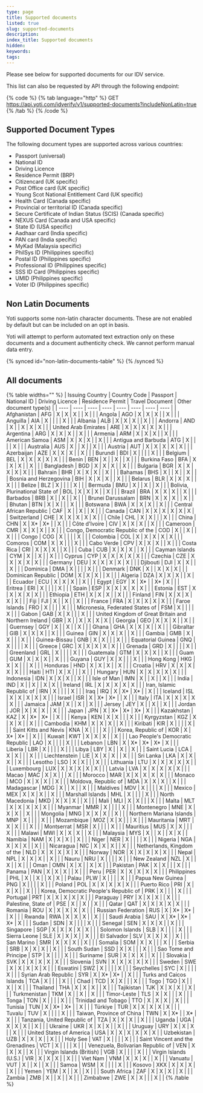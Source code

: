 ```yaml
---
type: page
title: Supported documents
listed: true
slug: supported-documents
description: 
index_title: Supported documents
hidden: 
keywords: 
tags: 
---
```


Please see below for supported documents for our IDV service.

This list can also be requested by API through the following endpoint:

{% code %}
{% tab language="http" %}
GET https://api.yoti.com/idverify/v1/supported-documents?includeNonLatin=true
{% /tab %}
{% /code %}

## Supported Document Types

The following document types are supported across various countries:

- Passport (universal)
- National ID
- Driving Licence
- Residence Permit (BRP)
- Citizencard (UK specific)
- Post Office card (UK specific)
- Young Scot National Entitlement Card (UK specific)
- Health Card (Canada specific)
- Provincial or territorial ID (Canada specific)
- Secure Certificate of Indian Status (SCIS) (Canada specific)
- NEXUS Card (Canada and USA specific)
- State ID (USA specific)
- Aadhaar card (India specific)
- PAN card (India specific)
- MyKad (Malaysia specific)
- PhilSys ID (Philippines specific)
- Postal ID (Philippines specific)
- Professional ID (Philippines specific)
- SSS ID Card (Philippines specific)
- UMID (Philippines specific)
- Voter ID (Philippines specific)

## Non Latin Documents

Yoti supports some non-latin character documents. These are not enabled by default but can be included on an opt in basis.

Yoti will attempt to perform automated text extraction only on these documents and a document authenticity check. We cannot perform manual data entry.

{% synced id="non-latin-documents-table" %}
{% /synced %}

## All documents

{% table widths="" %}
| Issuing Country | Country Code | Passport | National ID | Driving Licence | Residence Permit | Travel Document | Other document type(s) | 
| ---- | ---- | ---- | ---- | ---- | ---- | ---- | ---- | 
| Afghanistan | AFG | X | X | X |  | X |  | 
| Angola | AGO | X | X | X |  | X |  | 
| Anguilla | AIA | X |  |  |  | X |  | 
| Albania | ALB | X | X | X |  | X |  | 
| Andorra | AND | X |  | X | X | X |  | 
| United Arab Emirates | ARE | X | X | X | X | X |  | 
| Argentina | ARG | X | X | X |  | X |  | 
| Armenia | ARM | X | X | X |  | X |  | 
| American Samoa | ASM | X | X | X |  | X |  | 
| Antigua and Barbuda | ATG | X |  |  |  | X |  | 
| Australia | AUS | X |  | X |  | X |  | 
| Austria | AUT | X | X | X | X | X |  | 
| Azerbaijan | AZE | X | X | X |  | X |  | 
| Burundi | BDI | X |  |  |  | X |  | 
| Belgium | BEL | X | X | X | X | X |  | 
| Benin | BEN | X |  | X |  | X |  | 
| Burkina Faso | BFA | X | X | X |  | X |  | 
| Bangladesh | BGD | X | X | X |  | X |  | 
| Bulgaria | BGR | X | X | X | X | X |  | 
| Bahrain | BHR | X | X | X |  | X |  | 
| Bahamas | BHS | X |  | X |  | X |  | 
| Bosnia and Herzegovina | BIH | X | X | X |  | X |  | 
| Belarus | BLR | X | X | X |  | X |  | 
| Belize | BLZ | X |  |  |  | X |  | 
| Bermuda | BMU | X |  | X |  | X |  | 
| Bolivia, Plurinational State of | BOL | X | X | X |  | X |  | 
| Brazil | BRA | X | X | X |  | X |  | 
| Barbados | BRB | X |  | X |  | X |  | 
| Brunei Darussalam | BRN | X | X | X |  | X |  | 
| Bhutan | BTN | X | X |  |  | X |  | 
| Botswana | BWA | X | X | X |  | X |  | 
| Central African Republic | CAF | X |  | X |  | X |  | 
| Canada | CAN | X | X | X | X | X | X | 
| Switzerland | CHE | X | X | X | X | X |  | 
| Chile | CHL | X | X |  |  | X |  | 
| China | CHN | X | X* | X* |  | X |  | 
| Côte d'Ivoire | CIV | X | X | X |  | X |  | 
| Cameroon | CMR | X | X | X |  | X |  | 
| Congo, Democratic Republic of the | COD | X |  | X |  | X |  | 
| Congo | COG | X |  |  |  | X |  | 
| Colombia | COL | X | X | X | X | X |  | 
| Comoros | COM | X | X |  |  | X |  | 
| Cabo Verde | CPV | X | X | X |  | X |  | 
| Costa Rica | CRI | X | X | X |  | X |  | 
| Cuba | CUB | X | X | X |  | X |  | 
| Cayman Islands | CYM | X |  | X |  | X |  | 
| Cyprus | CYP | X | X | X | X | X |  | 
| Czechia | CZE | X | X | X | X | X |  | 
| Germany | DEU | X | X | X | X | X |  | 
| Djibouti | DJI | X | X |  |  | X |  | 
| Dominica | DMA | X |  |  |  | X |  | 
| Denmark | DNK | X |  | X | X | X |  | 
| Dominican Republic | DOM | X | X | X |  | X |  | 
| Algeria | DZA | X | X | X |  | X |  | 
| Ecuador | ECU | X | X | X |  | X |  | 
| Egypt | EGY | X | X* |  | X* | X |  | 
| Eritrea | ERI | X |  |  |  | X |  | 
| Spain | ESP | X | X | X | X | X |  | 
| Estonia | EST | X | X | X | X | X |  | 
| Ethiopia | ETH | X | X | X |  | X |  | 
| Finland | FIN | X | X | X | X | X |  | 
| Fiji | FJI | X |  | X |  | X |  | 
| France | FRA | X | X | X | X | X |  | 
| Faroe Islands | FRO | X |  |  |  | X |  | 
| Micronesia, Federated States of | FSM | X |  |  |  | X |  | 
| Gabon | GAB | X | X |  |  | X |  | 
| United Kingdom of Great Britain and Northern Ireland | GBR | X |  | X | X | X | X | 
| Georgia | GEO | X | X | X |  | X |  | 
| Guernsey | GGY | X |  | X |  | X |  | 
| Ghana | GHA | X | X | X |  | X |  | 
| Gibraltar | GIB | X | X | X |  | X |  | 
| Guinea | GIN | X | X | X |  | X |  | 
| Gambia | GMB | X | X |  |  | X |  | 
| Guinea-Bissau | GNB | X | X |  |  | X |  | 
| Equatorial Guinea | GNQ | X |  |  |  | X |  | 
| Greece | GRC | X | X | X | X | X |  | 
| Grenada | GRD | X |  |  |  | X |  | 
| Greenland | GRL | X |  |  |  | X |  | 
| Guatemala | GTM | X | X | X |  | X |  | 
| Guam | GUM | X | X | X |  | X |  | 
| Guyana | GUY | X | X |  |  | X |  | 
| Hong Kong | HKG | X | X |  |  | X |  | 
| Honduras | HND | X | X | X |  | X |  | 
| Croatia | HRV | X | X | X | X | X |  | 
| Haiti | HTI | X | X |  |  | X |  | 
| Hungary | HUN | X | X | X | X | X |  | 
| Indonesia | IDN | X | X | X |  | X |  | 
| Isle of Man | IMN | X |  | X |  | X |  | 
| India | IND | X |  | X |  | X | X | 
| Ireland | IRL | X | X | X | X | X |  | 
| Iran, Islamic Republic of | IRN | X |  |  |  | X |  | 
| Iraq | IRQ | X | X* | X* |  | X |  | 
| Iceland | ISL | X | X | X | X | X |  | 
| Israel | ISR | X | X* | X* |  | X |  | 
| Italy | ITA | X | X | X | X | X |  | 
| Jamaica | JAM | X |  | X |  | X |  | 
| Jersey | JEY | X |  | X |  | X |  | 
| Jordan | JOR | X | X | X |  | X |  | 
| Japan | JPN | X | X* | X* | X* | X |  | 
| Kazakhstan | KAZ | X | X* | X* |  | X |  | 
| Kenya | KEN | X | X |  |  | X |  | 
| Kyrgyzstan | KGZ | X | X | X |  | X |  | 
| Cambodia | KHM | X | X | X |  | X |  | 
| Kiribati | KIR | X |  |  |  | X |  | 
| Saint Kitts and Nevis | KNA | X |  |  |  | X |  | 
| Korea, Republic of | KOR | X | X* | X* |  | X |  | 
| Kuwait | KWT | X | X | X |  | X |  | 
| Lao People's Democratic Republic | LAO | X |  |  |  | X |  | 
| Lebanon | LBN | X | X* | X* | X* | X |  | 
| Liberia | LBR | X |  |  |  | X |  | 
| Libya | LBY | X |  | X |  | X |  | 
| Saint Lucia | LCA | X | X |  |  | X |  | 
| Liechtenstein | LIE | X | X | X |  | X |  | 
| Sri Lanka | LKA | X | X | X |  | X |  | 
| Lesotho | LSO | X | X |  |  | X |  | 
| Lithuania | LTU | X | X | X | X | X |  | 
| Luxembourg | LUX | X | X | X | X | X |  | 
| Latvia | LVA | X | X | X | X | X |  | 
| Macao | MAC | X | X |  |  | X |  | 
| Morocco | MAR | X | X | X | X | X |  | 
| Monaco | MCO | X | X | X |  | X |  | 
| Moldova, Republic of | MDA | X | X | X |  | X |  | 
| Madagascar | MDG | X |  | X |  | X |  | 
| Maldives | MDV | X |  |  |  | X |  | 
| Mexico | MEX | X | X | X |  | X |  | 
| Marshall Islands | MHL | X |  |  |  | X |  | 
| North Macedonia | MKD | X | X | X |  | X |  | 
| Mali | MLI | X | X |  |  | X |  | 
| Malta | MLT | X | X | X | X | X |  | 
| Myanmar | MMR | X |  |  |  | X |  | 
| Montenegro | MNE | X | X | X |  | X |  | 
| Mongolia | MNG | X | X | X |  | X |  | 
| Northern Mariana Islands | MNP | X |  |  |  | X |  | 
| Mozambique | MOZ | X | X |  |  | X |  | 
| Mauritania | MRT | X | X |  |  | X |  | 
| Montserrat | MSR | X |  |  |  | X |  | 
| Mauritius | MUS | X | X |  |  | X |  | 
| Malawi | MWI | X | X | X |  | X |  | 
| Malaysia | MYS | X |  | X |  | X | X | 
| Namibia | NAM | X | X | X |  | X |  | 
| Niger | NER | X |  |  |  | X |  | 
| Nigeria | NGA | X | X | X |  | X |  | 
| Nicaragua | NIC | X | X | X |  | X |  | 
| Netherlands, Kingdom of the | NLD | X | X | X | X | X |  | 
| Norway | NOR | X | X | X | X | X |  | 
| Nepal | NPL | X | X | X |  | X |  | 
| Nauru | NRU | X |  |  |  | X |  | 
| New Zealand | NZL | X |  | X |  | X |  | 
| Oman | OMN | X | X |  | X | X |  | 
| Pakistan | PAK | X | X |  |  | X |  | 
| Panama | PAN | X | X | X |  | X |  | 
| Peru | PER | X | X | X | X | X |  | 
| Philippines | PHL | X |  | X |  | X | X | 
| Palau | PLW | X |  |  |  | X |  | 
| Papua New Guinea | PNG | X |  |  |  | X |  | 
| Poland | POL | X | X | X | X | X |  | 
| Puerto Rico | PRI | X | X | X |  | X |  | 
| Korea, Democratic People's Republic of | PRK | X |  |  |  | X |  | 
| Portugal | PRT | X | X | X | X | X |  | 
| Paraguay | PRY | X | X | X |  | X |  | 
| Palestine, State of | PSE | X |  | X |  | X |  | 
| Qatar | QAT | X | X | X | X | X |  | 
| Romania | ROU | X | X | X | X | X |  | 
| Russian Federation | RUS | X | X* | X* |  | X |  | 
| Rwanda | RWA | X | X | X |  | X |  | 
| Saudi Arabia | SAU | X | X* | X* | X* | X |  | 
| Sudan | SDN | X |  |  |  | X |  | 
| Senegal | SEN | X | X | X |  | X |  | 
| Singapore | SGP | X | X | X | X | X |  | 
| Solomon Islands | SLB | X |  |  |  | X |  | 
| Sierra Leone | SLE | X | X | X |  | X |  | 
| El Salvador | SLV | X | X | X |  | X |  | 
| San Marino | SMR | X | X | X |  | X |  | 
| Somalia | SOM | X | X |  |  | X |  | 
| Serbia | SRB | X | X | X |  | X |  | 
| South Sudan | SSD | X | X |  |  | X |  | 
| Sao Tome and Principe | STP | X |  |  |  | X |  | 
| Suriname | SUR | X | X | X |  | X |  | 
| Slovakia | SVK | X | X | X | X | X |  | 
| Slovenia | SVN | X | X | X | X | X |  | 
| Sweden | SWE | X | X | X | X | X |  | 
| Eswatini | SWZ | X |  |  |  | X |  | 
| Seychelles | SYC | X |  |  |  | X |  | 
| Syrian Arab Republic | SYR | X | X* | X* |  | X |  | 
| Turks and Caicos Islands | TCA | X |  |  |  | X |  | 
| Chad | TCD | X | X |  |  | X |  | 
| Togo | TGO | X |  | X |  | X |  | 
| Thailand | THA | X | X | X |  | X |  | 
| Tajikistan | TJK | X | X | X |  | X |  | 
| Turkmenistan | TKM | X |  | X |  | X |  | 
| Timor-Leste | TLS | X | X |  |  | X |  | 
| Tonga | TON | X |  |  |  | X |  | 
| Trinidad and Tobago | TTO | X | X | X |  | X |  | 
| Tunisia | TUN | X | X* | X* |  | X |  | 
| Türkiye | TUR | X | X | X | X | X |  | 
| Tuvalu | TUV | X |  |  |  | X |  | 
| Taiwan, Province of China | TWN | X | X* |  | X* | X |  | 
| Tanzania, United Republic of | TZA | X | X | X |  | X |  | 
| Uganda | UGA | X | X | X |  | X |  | 
| Ukraine | UKR | X | X | X |  | X |  | 
| Uruguay | URY | X | X | X |  | X |  | 
| United States of America | USA | X | X | X | X | X | X | 
| Uzbekistan | UZB | X | X | X |  | X |  | 
| Holy See | VAT | X |  |  |  | X |  | 
| Saint Vincent and the Grenadines | VCT | X |  |  |  | X |  | 
| Venezuela, Bolivarian Republic of | VEN | X | X | X |  | X |  | 
| Virgin Islands (British) | VGB | X |  |  |  | X |  | 
| Virgin Islands (U.S.) | VIR | X | X | X |  | X |  | 
| Viet Nam | VNM | X | X | X |  | X |  | 
| Vanuatu | VUT | X |  | X |  | X |  | 
| Samoa | WSM | X |  |  |  | X |  | 
| Kosovo | XKX | X | X | X |  | X |  | 
| Yemen | YEM | X |  | X |  | X |  | 
| South Africa | ZAF | X | X | X |  | X |  | 
| Zambia | ZMB | X |  | X |  | X |  | 
| Zimbabwe | ZWE | X | X |  |  | X |  | 
{% /table %}